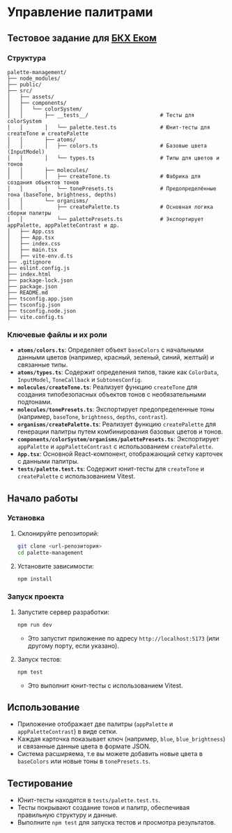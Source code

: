# Управление палитрами

## Тестовое задание для [БКХ Еком](https://calendly.com/sharapova-natalia-v/meet-with-me)


### Структура 

```
palette-management/
├── node_modules/
├── public/
├── src/
│   ├── assets/                                 
│   ├── components/
│   │   └── colorSystem/
│   │       ├── __tests__/                       # Тесты для colorSystem
│   │       │   └── palette.test.ts              # Юнит-тесты для createTone и createPalette
│   │       ├── atoms/
│   │       │   ├── colors.ts                    # Базовые цвета (InputModel)
│   │       │   └── types.ts                     # Типы для цветов и тонов
│   │       ├── molecules/
│   │       │   ├── createTone.ts                # Фабрика для создания объектов тонов
│   │       │   └── tonePresets.ts               # Предопределённые тона (baseTone, brightness, depths)
│   │       └── organisms/
│   │           ├── createPalette.ts             # Основная логика сборки палитры
│   │           └── palettePresets.ts            # Экспортирует appPalette, appPaletteContrast и др.
│   ├── App.css                                  
│   ├── App.tsx                                  
│   ├── index.css                                
│   ├── main.tsx                                 
│   ├── vite-env.d.ts                            
├── .gitignore
├── eslint.config.js
├── index.html
├── package-lock.json
├── package.json
├── README.md
├── tsconfig.app.json
├── tsconfig.json
├── tsconfig.node.json
├── vite.config.ts

```

### Ключевые файлы и их роли

- **`atoms/colors.ts`**: Определяет объект `baseColors` с начальными данными цветов (например, красный, зеленый, синий, желтый) и связанные типы.
- **`atoms/types.ts`**: Содержит определения типов, такие как `ColorData`, `InputModel`, `ToneCallback` и `SubtonesConfig`.
- **`molecules/createTone.ts`**: Реализует функцию `createTone` для создания типобезопасных объектов тонов с необязательными подтонами.
- **`molecules/tonePresets.ts`**: Экспортирует предопределенные тоны (например, `baseTone`, `brightness`, `depths`, `contrast`).
- **`organisms/createPalette.ts`**: Реализует функцию `createPalette` для генерации палитры путем комбинирования базовых цветов и тонов.
- **`components/colorSystem/organisms/palettePresets.ts`**: Экспортирует `appPalette` и `appPaletteContrast` с использованием `createPalette`.
- **`App.tsx`**: Основной React-компонент, отображающий сетку карточек с данными палитры.
- **`tests/palette.test.ts`**: Содержит юнит-тесты для `createTone` и `createPalette` с использованием Vitest.

## Начало работы

### Установка

1. Склонируйте репозиторий:
   ```bash
   git clone <url-репозитория>
   cd palette-management
   ```
2. Установите зависимости:
   ```bash
   npm install
   ```

### Запуск проекта

1. Запустите сервер разработки:

   ```bash
   npm run dev
   ```

   - Это запустит приложение по адресу `http://localhost:5173` (или другому порту, если указано).

2. Запуск тестов:
   ```bash
   npm test
   ```
   - Это выполнит юнит-тесты с использованием Vitest.

## Использование

- Приложение отображает две палитры (`appPalette` и `appPaletteContrast`) в виде сетки.
- Каждая карточка показывает ключ (например, `blue`, `blue_brightness`) и связанные данные цвета в формате JSON.
- Система расширяема, т.е вы можете добавить новые цвета в `baseColors` или новые тоны в `tonePresets.ts`.

## Тестирование

- Юнит-тесты находятся в `tests/palette.test.ts`.
- Тесты покрывают создание тонов и палитр, обеспечивая правильную структуру и данные.
- Выполните `npm test` для запуска тестов и просмотра результатов.
